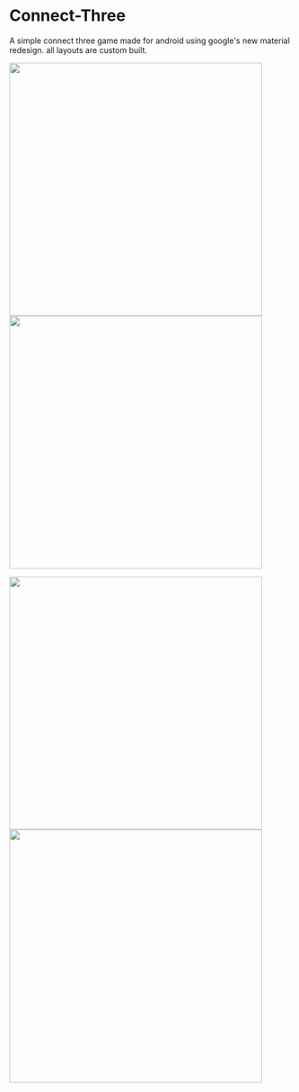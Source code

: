 # Connect-Three
A simple connect three game made for android using google's new material redesign. all layouts are custom built.
<br>

<img src="https://i.imgur.com/2dCtTx2.png" height="450">  <img src="https://i.imgur.com/Xslpuj9.png" height="450">  

<img src="https://i.imgur.com/LWUMHOs.png" height="450">  <img src="https://i.imgur.com/wL5gdwY.png" height="450">

